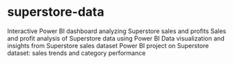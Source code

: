 # superstore-data
Interactive Power BI dashboard analyzing Superstore sales and profits  Sales and profit analysis of Superstore data using Power BI  Data visualization and insights from Superstore sales dataset  Power BI project on Superstore dataset: sales trends and category performance
